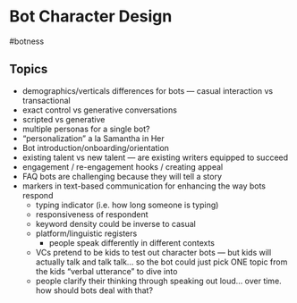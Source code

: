 # Bot Character Design 
#botness

## Topics
* demographics/verticals differences for bots — casual interaction vs transactional
* exact control vs generative conversations
* scripted vs generative
* multiple personas for a single bot?
* “personalization” a la Samantha in Her
* Bot introduction/onboarding/orientation
* existing talent vs new talent — are existing writers equipped to succeed
* engagement / re-engagement hooks / creating appeal
* FAQ bots are challenging because they will tell a story
* markers in text-based communication for enhancing the way bots respond
	* typing indicator (i.e. how long someone is typing)
	* responsiveness of respondent
	* keyword density could be inverse to casual
	* platform/linguistic registers
		* people speak differently in different contexts
	* VCs pretend to be kids to test out character bots — but kids will actually talk and talk talk… so the bot could just pick ONE topic from the kids “verbal utterance” to dive into
	* people clarify their thinking through speaking out loud… over time. how should bots deal with that?